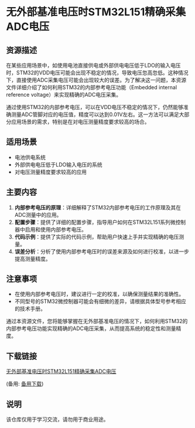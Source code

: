 # 无外部基准电压时STM32L151精确采集ADC电压

## 资源描述

在某些应用场景中，如使用电池直接供电或外部供电电压低于LDO的输入电压时，STM32的VDD电压可能会出现不稳定的情况，导致电压忽高忽低。这种情况下，直接使用ADC采集电压可能会出现较大的误差。为了解决这一问题，本资源文件详细介绍了如何利用STM32的内部参考电压功能（Embedded internal reference voltage）来实现精确的ADC电压采集。

通过使用STM32的内部参考电压，可以在VDD电压不稳定的情况下，仍然能够准确测量ADC管脚对应的电压值，精度可以达到0.01V左右。这一方法可以满足大部分应用场景的需求，特别是在对电压测量精度要求较高的场合。

## 适用场景

- 电池供电系统
- 外部供电电压低于LDO输入电压的系统
- 对电压测量精度要求较高的应用

## 主要内容

1. **内部参考电压的原理**：详细解释了STM32内部参考电压的工作原理及其在ADC测量中的应用。
2. **配置步骤**：提供了详细的配置步骤，指导用户如何在STM32L151系列微控制器中启用和使用内部参考电压。
3. **代码示例**：提供了实际的代码示例，帮助用户快速上手并实现精确的电压测量。
4. **误差分析**：分析了使用内部参考电压时的误差来源及如何进行校准，以进一步提高测量精度。

## 注意事项

- 在使用内部参考电压时，建议进行一定的校准，以确保测量结果的准确性。
- 不同型号的STM32微控制器可能会有细微的差异，请根据具体型号参考相应的技术手册。

通过本资源文件，您将能够掌握在无外部基准电压的情况下，如何利用STM32的内部参考电压功能实现精确的ADC电压采集，从而提高系统的稳定性和测量精度。

## 下载链接
[无外部基准电压时STM32L151精确采集ADC电压](https://pan.quark.cn/s/93c1c4bcdd14) 

(备用: [备用下载](https://pan.baidu.com/s/1nGO_P2Pr71B2RoJ_g0n7mg?pwd=1234))

## 说明

该仓库仅用于学习交流，请勿用于商业用途。
